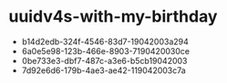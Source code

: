 # uuidv4s-with-my-birthday

- b14d2edb-324f-4546-83d7-19042003a294
- 6a0e5e98-123b-466e-8903-7190420030ce
- 0be733e3-dbf7-487c-a3e6-b5cb19042003
- 7d92e6d6-179b-4ae3-ae42-119042003c7a
